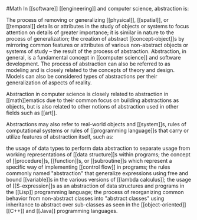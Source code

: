 #Math 
In [[software]] [[engineering]] and computer science, abstraction is:

The process of removing or generalizing [[physical]], [[spatial]], or [[temporal]] details or attributes in the study of objects or systems to focus attention on details of greater importance; it is similar in nature to the process of generalization;
the creation of abstract [[concept-object]]s by mirroring common features or attributes of various non-abstract objects or systems of study – the result of the process of abstraction.
Abstraction, in general, is a fundamental concept in [[computer science]] and software development. The process of abstraction can also be referred to as modeling and is closely related to the concepts of theory and design. Models can also be considered types of abstractions per their generalization of aspects of reality.

Abstraction in computer science is closely related to abstraction in [[math]]ematics due to their common focus on building abstractions as objects, but is also related to other notions of abstraction used in other fields such as [[art]].

Abstractions may also refer to real-world objects and [[system]]s, rules of computational systems or rules of [[programming language]]s that carry or utilize features of abstraction itself, such as:

the usage of data types to perform data abstraction to separate usage from working representations of [[data structure]]s within programs;
the concept of [[procedure]]s, [[function]]s, or [[subroutine]]s which represent a specific way of implementing [[control flow]] in programs;
the rules commonly named "abstraction" that generalize expressions using free and bound [[variable]]s in the various versions of [[lambda calculus]];
the usage of [[S-expression]]s as an abstraction of data structures and programs in the [[Lisp]] programming language;
the process of reorganizing common behavior from non-abstract classes into "abstract classes" using inheritance to abstract over sub-classes as seen in the [[object-oriented]] [[C++]] and [[Java]] programming languages.